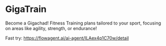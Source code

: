 # GigaTrain

Become a Gigachad! Fitness Training plans tailored to your sport, focusing on areas like agility, strength, or endurance!


Fast try: https://flowagent.ai/ai-agent/ILAex4p1C70w/detail
